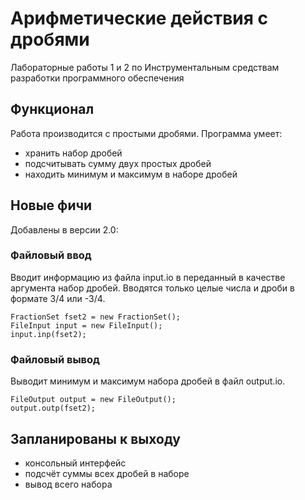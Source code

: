 # Арифметические действия с дробями

Лабораторные работы 1 и 2 по Инструментальным средствам разработки программного обеспечения

## Функционал

Работа производится с простыми дробями.
Программа умеет:

- хранить набор дробей
- подсчитывать сумму двух простых дробей
- находить минимум и максимум в наборе дробей

## Новые фичи

Добавлены в версии 2.0:

### Файловый ввод

Вводит информацию из файла input.io в переданный в качестве аргумента набор дробей. Вводятся только целые числа и дроби в формате 3/4 или -3/4.

```
FractionSet fset2 = new FractionSet();
FileInput input = new FileInput();
input.inp(fset2);
```

### Файловый вывод

Выводит минимум и максимум набора дробей в файл output.io.

```
FileOutput output = new FileOutput();
output.outp(fset2);
```

## Запланированы к выходу

- консольный интерфейс
- подсчёт суммы всех дробей в наборе
- вывод всего набора
